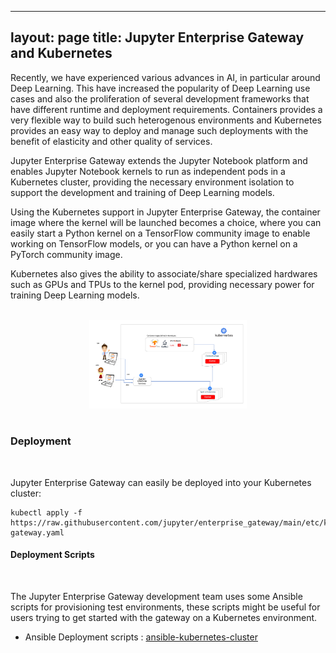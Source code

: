 ______________________________________________________________________

## layout: page title: Jupyter Enterprise Gateway and Kubernetes

Recently, we have experienced various advances in AI, in particular around Deep Learning. This have
increased the popularity of Deep Learning use cases and also the proliferation of several development
frameworks that have different runtime and deployment requirements. Containers provides a very flexible
way to build such heterogenous environments and Kubernetes provides an easy way to deploy and manage such
deployments with the benefit of elasticity and other quality of services.

Jupyter Enterprise Gateway extends the Jupyter Notebook platform and enables Jupyter Notebook
kernels to run as independent pods in a Kubernetes cluster, providing the necessary environment
isolation to support the development and training of Deep Learning models.

Using the Kubernetes support in Jupyter Enterprise Gateway, the container image where the kernel will be
launched becomes a choice, where you can easily start a Python kernel on a TensorFlow community image
to enable working on TensorFlow models, or you can have a Python kernel on a PyTorch community image.

Kubernetes also gives the ability to associate/share specialized hardwares such as GPUs and TPUs
to the kernel pod, providing necessary power for training Deep Learning models.

<br/>

<div align="center">
  <img src="./img/platform-kubernetes.png" height="50%" width="50%">
</div>

<br/>

### Deployment

<br/>

Jupyter Enterprise Gateway can easily be deployed into your Kubernetes cluster:

<div>
<pre><code>kubectl apply -f https://raw.githubusercontent.com/jupyter/enterprise_gateway/main/etc/kubernetes/enterprise-gateway.yaml</code></pre>
</div>

#### Deployment Scripts

<br/>

The Jupyter Enterprise Gateway development team uses some Ansible scripts for provisioning
test environments, these scripts might be useful for users trying to get started with the gateway
on a Kubernetes environment.

- Ansible Deployment scripts : <a href="https://github.com/lresende/ansible-spark-cluster">ansible-kubernetes-cluster</a>
